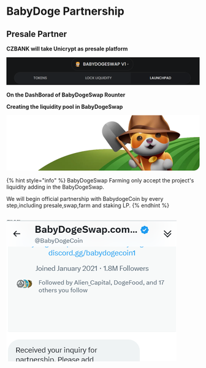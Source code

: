# BabyDoge Partnership



## Presale Partner&#x20;

**CZBANK will take Unicrypt as presale platform** &#x20;

****![](<.gitbook/assets/image (7).png>)****

**On the DashBorad of BabyDogeSwap Rounter**

**Creating the liquidity pool in BabyDogeSwap**&#x20;

****![](<.gitbook/assets/image (2).png>)****

{% hint style="info" %}
BabyDogeSwap Farming only accept the project's liquidity adding in the BabyDogeSwap.

We will begin official partnership with  BabydogeCoin by every step,including presale,swap,farm and staking LP.
{% endhint %}

## ![](<.gitbook/assets/image (8).png>)
